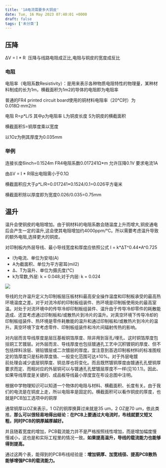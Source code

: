 ```yaml
---
title: '1A电流需要多大铜皮'
date: Tue, 16 May 2023 07:40:01 +0000
draft: false
tags: ['未分类']
---
```


压降
--

ΔV = I \* R  压降与线路电阻成正比,电阻与铜皮的宽度成反比

### 电阻

电阻率（电阻系数Resistivity）：是用来表示各种物质电阻特性的物理量，某种材料制成的长为1m，横截面积为1m2的导体的电阻即为电阻率

普通的FR4 printed circuit board使用的铜材料电阻率（20℃时）为0.018Ω·mm2/m

电阻 R=ρ\*L/S 其中ρ为电阻率 L为铜皮长度 S为铜皮的横截面积

横截面积S=铜厚度乘以宽度

以1Oz为例其厚度为0.035mm

### 举例

连接长度6inch=0.1524m FR4电阻系数0.017241Ω\*m 允许压降0.1V 要求电流1A

由ΔV = I \* R得出电阻需小于0.1Ω

横截面积应大于ρ\*L/R=0.017241\*0.1524/0.1=0.026平方毫米

横截面积除以厚度即为宽度0.026/0.035=0.75mm

温升
--

温升会使铜皮的电阻增加。由于铜材料的电阻系数会随温度上升而增大,铜皮通电后会产生一定的温升,这会使其电阻增加约4000ppm/°C。所以需要考虑温升导致的额外电阻,选择更大的铜皮。

对印制板内外层导线、最小导线宽度和厚度应依照公式 I = k\*ΔT^0.44\*A^0.725

*   I为电流、单位为安培(A)
*   A为截面积、单位为平方密耳(mil2)
*   Δ、T为温升、单位为摄氏度(℃)
*   k为常数,外层: k = 0.048;对于内层: k = 0.024

![](https://a1024.synology.me:222/images/blog2022/Snipaste_2022-05-18_09-22-49.png)

导线的允许温升定义为印制板层压板材料最高安全操作温度和印制板承受的最高热环境温度之差。对于对流冷却的印制板组装件、热环境是印制板使用处的最高室温。对处于对流环境中的传导冷却印制板组装件、温升由于传导冷却零件的耗散能造成、还宜考虑通过印制板和/或散热片到冷片的温升。对真空环境下传导冷却的印制板组装件、热环境是零件耗散能的温升和通过印制板和/或散热片到冷片的温升。真空环境下宜考虑零件、印制板组装件和冷片间辐射传热的影响。

对内层而言导线厚度是层压基板铜箔厚度、除非用到盲孔/埋孔、这时铜箔厚度包括铜工艺镀层。对外层而言、导线厚度也包括镀通孔工艺中沉积镀铜的厚度、但不包括焊料涂层、锡铅镀层或二次镀层的厚度。宜注意到首选印制板材料的标准图规定的箔厚度只是标称厚度值、一般变化范围可达±10%。对于外层电镀  
前处理会减少底层铜厚度、铜总厚也将变化。而且既然镀铜厚度由镀通孔孔壁铜厚要求而定、而相对应的外层铜可以与镀通孔孔壁镀层厚度不一样(见10.1.1)。因此、如果导线厚度是关键的、成品板导线最小厚度宜在布设总图中注明。

根据中学物理知识可以知道一个物体的电阻与材料、横截面积、长度有关。由于我们的电流是在铜皮上走，所以电阻率是固定的。横截面积可以看作铜皮的厚度，也就是PCB加工选项中的铜厚

通常铜厚以OZ来表示，1 OZ的铜厚换算过来就是35 um，2 OZ是70 um，依此类推。**那么可以很轻易地得出结论：在PCB上要通过大电流时，布线就要又短又粗，同时PCB的铜厚越厚越好。**

并且随着宽度的增加，PCB载流能力并不是严格按照线性增加，而是增加幅度慢慢减小，这也是和实际工程里的情况一致。**如果提高温升，导线的载流能力也能够得到提高。**

通过这两个表，能得到的PCB布线经验是：**增加铜厚、加宽线径、提高PCB散热能够增强PCB的载流能力。**